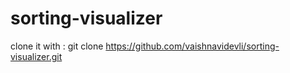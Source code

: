 # sorting-visualizer
clone it with : git clone https://github.com/vaishnavidevli/sorting-visualizer.git
